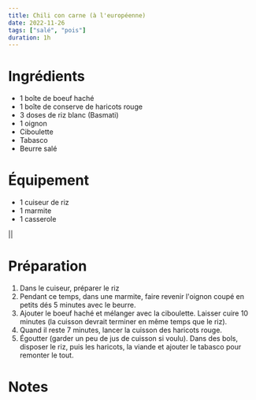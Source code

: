 ```yaml
---
title: Chili con carne (à l'européenne)
date: 2022-11-26
tags: ["salé", "pois"]
duration: 1h
---
```


# Ingrédients

+ 1 boîte de boeuf haché
+ 1 boîte de conserve de haricots rouge
+ 3 doses de riz blanc (Basmati)
+ 1 oignon
+ Ciboulette
+ Tabasco
+ Beurre salé

# Équipement

+ 1 cuiseur de riz
+ 1 marmite
+ 1 casserole

||
# Préparation

1. Dans le cuiseur, préparer le riz
2. Pendant ce temps, dans une marmite, faire revenir l'oignon coupé en petits dés
5 minutes avec le beurre.
3. Ajouter le boeuf haché et mélanger avec la ciboulette. Laisser cuire 10 minutes
(la cuisson devrait terminer en même temps que le riz).
4. Quand il reste 7 minutes, lancer la cuisson des haricots rouge.
5. Égoutter (garder un peu de jus de cuisson si voulu). Dans des bols, disposer le
riz, puis les haricots, la viande et ajouter le tabasco pour remonter le tout.

# Notes
